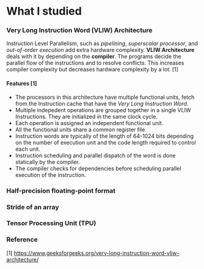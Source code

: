 # What I studied

### Very Long Instruction Word (VLIW) Architecture

Instruction Level Parallelism, such as *pipelining*, *superscalar processor*, and *out-of-order execution* add extra hardware complexity. **VLIW Architecture** deals with it by depending on the **compiler**. The programs decide the parallel flow of the instructions and to resolve conflicts. This increases compiler complexity but decreases hardware complexity by a lot. [1]

#### Features [1]
- The processors in this architecture have multiple functional units, fetch from the Instruction cache that have the *Very Long Instruction Word*.
- Multiple indepedent operations are grouped together in a single VLIW Instructions. They are initialized in the same clock cycle.
- Each operation is assigned an independent functional unit.
- All the functional units share a common register file.
- Instruction words are typically of the length of 64-1024 bits depending on the number of execution unit and the code length required to control each unit.
- Instruction scheduling and parallel dispatch of the word is done statically by the compiler.
- The compiler checks for dependencies before scheduling parallel execution of the instruction.

### Half-precision floating-point format

### Stride of an array

### Tensor Processing Unit (TPU)

### Reference
[1] https://www.geeksforgeeks.org/very-long-instruction-word-vliw-architecture/